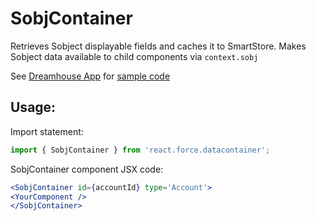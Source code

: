 # SobjContainer

Retrieves Sobject displayable fields and caches it to SmartStore.
Makes Sobject data available to child components via `context.sobj`

See [Dreamhouse App](https://github.com/ForceDotComLabs/dreamhouse-mobile-react) for [sample code](https://github.com/ForceDotComLabs/dreamhouse-mobile-react/blob/master/js/app/MyProfile/index.js)

## Usage:

Import statement:

```jsx
import { SobjContainer } from 'react.force.datacontainer';
```

SobjContainer component JSX code:

```jsx
<SobjContainer id={accountId} type='Account'>
<YourComponent />
</SobjContainer>
```

